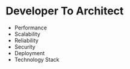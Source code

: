 # Developer To Architect
- Performance
- Scalability
- Reliability
- Security
- Deployment
- Technology Stack